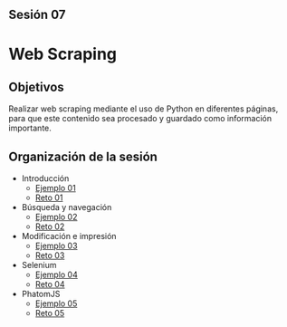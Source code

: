 ## Sesión 07
# Web Scraping

## Objetivos

Realizar web scraping mediante el uso de Python en diferentes páginas, para que este contenido sea procesado y guardado como información importante.

## Organización de la sesión

* Introducción
  * [Ejemplo 01](ejemplo01/readme.md)
  * [Reto 01](reto01/readme.md)
* Búsqueda y navegación
  * [Ejemplo 02](ejemplo02/readme.md)
  * [Reto 02](reto02/readme.md)
* Modificación e impresión
  * [Ejemplo 03](ejemplo03/readme.md)
  * [Reto 03](reto03/readme.md)
* Selenium
  * [Ejemplo 04](ejemplo04/readme.md)
  * [Reto 04](reto04/readme.md)
* PhatomJS
  * [Ejemplo 05](ejemplo05/readme.md)
  * [Reto 05](reto05/readme.md)



